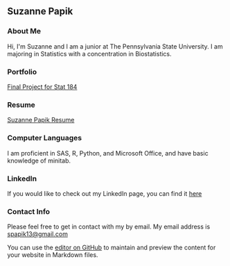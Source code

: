 ## Suzanne Papik

### About Me
Hi, I'm Suzanne and I am a junior at The Pennsylvania State University. I am majoring in Statistics with a concentration in Biostatistics.  

### Portfolio

[Final Project for Stat 184](https://smpapik.github.io/FinalProject184/FinalMarkdown) 



### Resume
[Suzanne Papik Resume](https://smpapik.github.io/SuzannePapik.pdf)

### Computer Languages
I am proficient in SAS, R, Python, and Microsoft Office, and have basic knowledge of minitab.

### LinkedIn
If you would like to check out my LinkedIn page, you can find it [here](https://www.linkedin.com/in/suzanne-papik-6958a9125/)

### Contact Info
Please feel free to get in contact with my by email. My email address is spapik13@gmail.com

You can use the [editor on GitHub](https://github.com/smpapik/smpapik.github.io/edit/master/README.md) to maintain and preview the content for your website in Markdown files.

